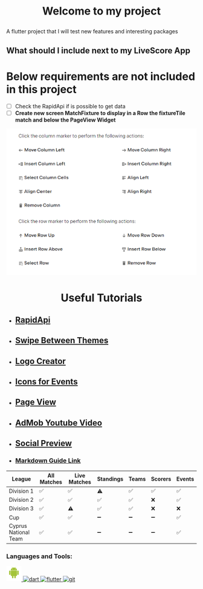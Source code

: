 # <p style="text-align: center;"> Welcome to my project</p>

A flutter project that I will test new features and interesting packages

## What should I include next to my LiveScore App

# Below requirements are not included in this project

- [ ] Check the RapidApi if is possible to get data
- [ ] **Create new screen MatchFixture to display in a Row the fixtureTile match and below the PageView Widget**

![alt-text](assets/Markdown_Table_Guide.png "Markdown Table Cheat Sheet")

# <p style="text-align: center;">Useful Tutorials</p>

- ## **[RapidApi](https://rapidapi.com/api-sports/api/api-football/pricing)**
- ## **[Swipe Between Themes](https://www.flutterant.com/switching-themes-in-flutter-apps/)**
- ## **[Logo Creator](https://logomakr.com/app/)**
- ## **[Icons for Events](https://www.flaticon.com/)**
- ## **[Page View](https://karthikponnam.medium.com/flutter-pageview-withbottomnavigationbar-fb4c87580f6a)**
- ## **[AdMob Youtube Video](https://www.youtube.com/watch?v=4oLBxuBjGfI)**
- ## **[Social Preview](https://socialify.git.ci/)**
- ### **[Markdown Guide Link](https://www.markdownguide.org/extended-syntax/)**

| **League**           | **All Matches**    | **Live Matches**   | **Standings**      | **Teams**          | **Scorers**        | **Events**         |
|----------------------|--------------------|--------------------|--------------------|--------------------|--------------------|--------------------|
| Division 1           | :white_check_mark: | :white_check_mark: | :warning:          | :white_check_mark: | :white_check_mark: | :white_check_mark: |
| Division 2           | :white_check_mark: | :white_check_mark: | :white_check_mark: | :white_check_mark: | :x:                | :white_check_mark: |
| Division 3           | :white_check_mark: | :warning:          | :white_check_mark: | :white_check_mark: | :x:                | :x:                |
| Cup                  | :white_check_mark: | :white_check_mark: | :heavy_minus_sign: | :heavy_minus_sign: | :heavy_minus_sign: | :white_check_mark: |
| Cyprus National Team | :white_check_mark: | :white_check_mark: | :heavy_minus_sign: | :heavy_minus_sign: | :heavy_minus_sign: | :white_check_mark: |

<h3 align="left">Languages and Tools:</h3>
<p align="left"> <a href="https://developer.android.com" target="_blank" rel="noreferrer"> <img src="https://raw.githubusercontent.com/devicons/devicon/master/icons/android/android-original-wordmark.svg" alt="android" width="40" height="40"/> </a>
<a href="https://dart.dev" target="_blank" rel="noreferrer"> <img src="https://www.vectorlogo.zone/logos/dartlang/dartlang-icon.svg" alt="dart" width="40" height="40"/> </a>
<a href="https://flutter.dev" target="_blank" rel="noreferrer"> <img src="https://www.vectorlogo.zone/logos/flutterio/flutterio-icon.svg" alt="flutter" width="40" height="40"/> </a>
<a href="https://git-scm.com/" target="_blank" rel="noreferrer"> <img src="https://www.vectorlogo.zone/logos/git-scm/git-scm-icon.svg" alt="git" width="40" height="40"/> </a></p>